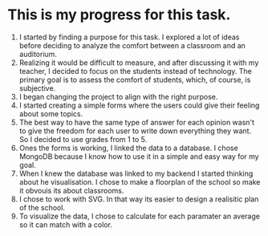 # This is my progress for this task.

1. I started by finding a purpose for this task. I explored a lot of ideas before deciding to analyze the comfort between a classroom and an auditorium.
2. Realizing it would be difficult to measure, and after discussing it with my teacher, I decided to focus on the students instead of technology. The primary goal is to assess the comfort of students, which, of course, is subjective.
3. I began changing the project to align with the right purpose.
4. I started creating a simple forms where the users could give their feeling about some topics.
5. The best way to have the same type of answer for each opinion wasn't to give the freedom for each user to write down everything they want. So I decided to use grades from 1 to 5.
6. Ones the forms is working, I linked the data to a database. I chose MongoDB because I know how to use it in a simple and easy way for my goal.
7. When I knew the database was linked to my backend I started thinking about he visualisation. I chose to make a floorplan of the school so make it obvouis its about classrooms.
8. I chose to work with SVG. In that way its easier to design a realisitic plan of the school.
9. To visualize the data, I chose to calculate for each paramater an average so it can match with a color.
